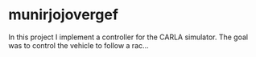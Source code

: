 # munirjojovergef
In this project I implement a controller for the CARLA simulator. The goal was to control the vehicle to follow a rac…
